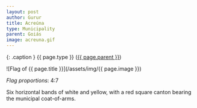 ```yaml
---
layout: post
author: Gurur
title: Acreúna
type: Municipality
parent: Goiás
image: acreuna.gif
---
```

{: .caption }
{{ page.type }} ([{{ page.parent }}](/2019/04/02/goias.html))

![Flag of {{ page.title }}](/assets/img/{{ page.image }})

*Flag proportions*: 4:7

Six horizontal bands of white and yellow, with a red square canton bearing the municipal coat-of-arms.